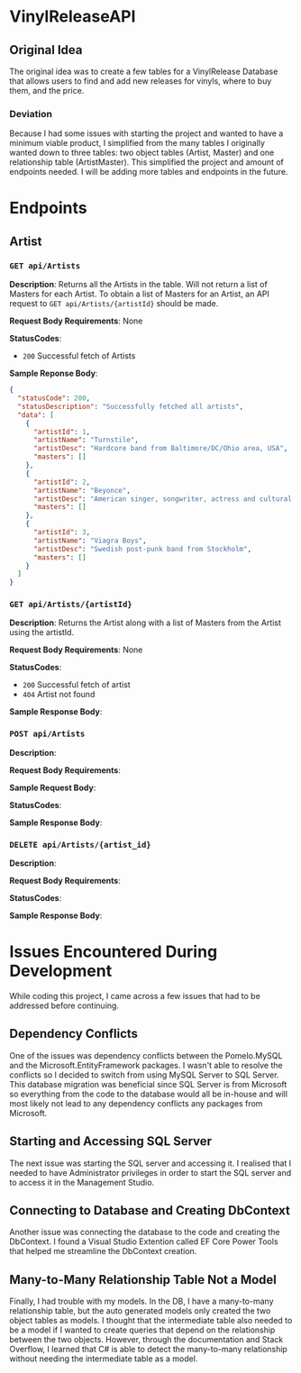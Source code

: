 # VinylReleaseAPI

## Original Idea
The original idea was to create a few tables for a VinylRelease Database that allows users to find and add new releases for vinyls, where to buy them, and the price. 

### Deviation
Because I had some issues with starting the project and wanted to have a minimum viable product, I simplified from the many tables I originally wanted down to three tables: two object tables (Artist, Master) and one relationship table (ArtistMaster). This simplified the project and amount of endpoints needed. I will be adding more tables and endpoints in the future.

# Endpoints
## Artist
### `GET api/Artists`
**Description**: Returns all the Artists in the table. Will not return a list of Masters for each Artist. To obtain a list of Masters for an Artist, an API request to `GET api/Artists/{artistId}` should be made. 

**Request Body Requirements**: None

**StatusCodes**:
- `200`   Successful fetch of Artists

**Sample Reponse Body**:
```json
{
  "statusCode": 200,
  "statusDescription": "Successfully fetched all artists",
  "data": [
    {
      "artistId": 1,
      "artistName": "Turnstile",
      "artistDesc": "Hardcore band from Baltimore/DC/Ohio area, USA",
      "masters": []
    },
    {
      "artistId": 2,
      "artistName": "Beyonce",
      "artistDesc": "American singer, songwriter, actress and cultural icon",
      "masters": []
    },
    {
      "artistId": 3,
      "artistName": "Viagra Boys",
      "artistDesc": "Swedish post-punk band from Stockholm",
      "masters": []
    }
  ]
}
```


### `GET api/Artists/{artistId}`
**Description**: Returns the Artist along with a list of Masters from the Artist using the artistId.

**Request Body Requirements**: None

**StatusCodes**:
- `200`   Successful fetch of artist
- `404`   Artist not found

**Sample Response Body**:



### `POST api/Artists`
**Description**:

**Request Body Requirements**: 

**Sample Request Body**:

**StatusCodes**:

**Sample Response Body**:



### `DELETE api/Artists/{artist_id}`
**Description**: 

**Request Body Requirements**: 

**StatusCodes**:

**Sample Response Body**:



# Issues Encountered During Development
While coding this project, I came across a few issues that had to be addressed before continuing.

## Dependency Conflicts
One of the issues was dependency conflicts between the Pomelo.MySQL and the Microsoft.EntityFramework packages. I wasn't able to resolve the conflicts so I decided to switch from using MySQL Server to SQL Server. This database migration was beneficial since SQL Server is from Microsoft so everything from the code to the database would all be in-house and will most likely not lead to any dependency conflicts any packages from Microsoft.

## Starting and Accessing SQL Server
The next issue was starting the SQL server and accessing it. I realised that I needed to have Administrator privileges in order to start the SQL server and to access it in the Management Studio.

## Connecting to Database and Creating DbContext
Another issue was connecting the database to the code and creating the DbContext. I found a Visual Studio Extention called EF Core Power Tools that helped me streamline the DbContext creation.

## Many-to-Many Relationship Table Not a Model
Finally, I had trouble with my models. In the DB, I have a many-to-many relationship table, but the auto generated models only created the two object tables as models. I thought that the intermediate table also needed to be a model if I wanted to create queries that depend on the relationship between the two objects. However, through the documentation and Stack Overflow, I learned that C# is able to detect the many-to-many relationship without needing the intermediate table as a model.

